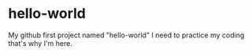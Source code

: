 # hello-world
My github first project named "hello-world"
I need to practice my coding that's why I'm here.
